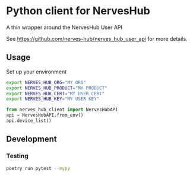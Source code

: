 # Python client for NervesHub

A thin wrapper around the NervesHub User API

See https://github.com/nerves-hub/nerves_hub_user_api for more details.

## Usage

Set up your environment

```bash
export NERVES_HUB_ORG="MY ORG"
export NERVES_HUB_PRODUCT="MY PRODUCT"
export NERVES_HUB_CERT="MY USER CERT"
export NERVES_HUB_KEY="MY USER KEY"
```

```python
from nerves_hub_client import NervesHubAPI
api = NervesHubAPI.from_env()
api.device_list()
```

## Development

### Testing

```bash
poetry run pytest --mypy
```
